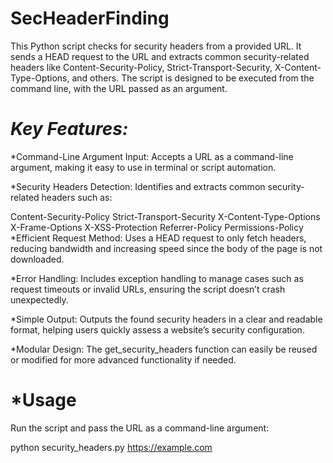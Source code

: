 # SecHeaderFinding
This Python script checks for security headers from a provided URL. It sends a HEAD request to the URL and extracts common security-related headers like Content-Security-Policy, Strict-Transport-Security, X-Content-Type-Options, and others. The script is designed to be executed from the command line, with the URL passed as an argument.

# *Key Features:*
*Command-Line Argument Input: Accepts a URL as a command-line argument, making it easy to use in terminal or script automation.

*Security Headers Detection: Identifies and extracts common security-related headers such as:

Content-Security-Policy
Strict-Transport-Security
X-Content-Type-Options
X-Frame-Options
X-XSS-Protection
Referrer-Policy
Permissions-Policy
*Efficient Request Method: Uses a HEAD request to only fetch headers, reducing bandwidth and increasing speed since the body of the page is not downloaded.

*Error Handling: Includes exception handling to manage cases such as request timeouts or invalid URLs, ensuring the script doesn’t crash unexpectedly.

*Simple Output: Outputs the found security headers in a clear and readable format, helping users quickly assess a website’s security configuration.

*Modular Design: The get_security_headers function can easily be reused or modified for more advanced functionality if needed.

# *Usage
Run the script and pass the URL as a command-line argument:

python security_headers.py https://example.com

